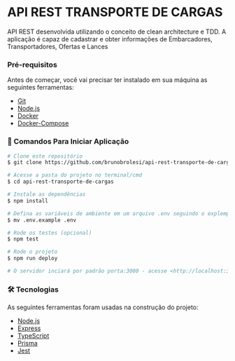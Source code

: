 # API REST TRANSPORTE DE CARGAS

API REST desenvolvida utilizando o conceito de clean architecture e TDD. A aplicação é capaz de cadastrar e obter informações de Embarcadores, Transportadores, Ofertas e Lances

### Pré-requisitos

Antes de começar, você vai precisar ter instalado em sua máquina as seguintes ferramentas:
- [Git](https://git-scm.com)
- [Node.js](https://nodejs.org/en/)
- [Docker](https://docs.docker.com/desktop/windows/install/)
- [Docker-Compose](https://docs.docker.com/desktop/windows/install/)

### 🎲 Comandos Para Iniciar Aplicação

```bash
# Clone este repositório
$ git clone https://github.com/brunobrolesi/api-rest-transporte-de-cargas.git

# Acesse a pasta do projeto no terminal/cmd
$ cd api-rest-transporte-de-cargas

# Instale as dependências
$ npm install

# Defina as variáveis de ambiente em um arquivo .env seguindo o explempo fornecido, pode-se apenas renomea-lo para .env para facilitar o processo
$ mv .env.example .env

# Rode os testes (opcional)
$ npm test

# Rode o projeto
$ npm run deploy

# O servidor inciará por padrão porta:3000 - acesse <http://localhost:3000/api-docs> para consumir a documentação
```

### 🛠 Tecnologias

As seguintes ferramentas foram usadas na construção do projeto:

- [Node.js](https://nodejs.org/en/)
- [Express](https://expressjs.com/pt-br/)
- [TypeScript](https://www.typescriptlang.org/)
- [Prisma](https://www.prisma.io/)
- [Jest](https://jestjs.io/pt-BR/)
